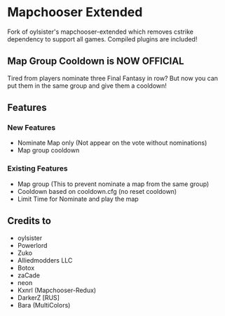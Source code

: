 # Mapchooser Extended
Fork of oylsister's mapchooser-extended which removes cstrike dependency to support all games. Compiled plugins are included!

## Map Group Cooldown is NOW OFFICIAL
Tired from players nominate three Final Fantasy in row? But now you can put them in the same group and give them a cooldown! 

## Features
### New Features
- Nominate Map only (Not appear on the vote without nominations)
- Map group cooldown

### Existing Features
- Map group (This to prevent nominate a map from the same group)
- Cooldown based on cooldown.cfg (no reset cooldown)
- Limit Time for Nominate and play the map

## Credits to 
- oylsister
- Powerlord
- Zuko
- Alliedmodders LLC
- Botox
- zaCade
- neon
- Kxnrl (Mapchooser-Redux)
- DarkerZ [RUS]
- Bara (MultiColors)
